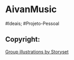 # AivanMusic
 #Ideais; #Projeto-Pessoal






## Copyright: 

<a href="https://storyset.com/group">Group illustrations by Storyset</a>